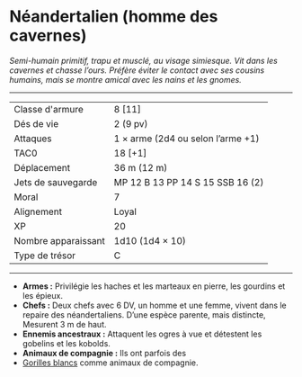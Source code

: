 # Néandertalien (homme des cavernes)


*Semi-humain primitif, trapu et musclé, au visage simiesque. Vit dans
les cavernes et chasse l’ours. Préfère éviter le contact avec ses
cousins humains, mais se montre amical avec les nains et les gnomes.*

-----

|                     |                                   |
| ------------------- | --------------------------------- |
| Classe d'armure     | 8 \[11\]                          |
| Dés de vie          | 2 (9 pv)                          |
| Attaques            | 1 × arme (2d4 ou selon l’arme +1) |
| TAC0                | 18 \[+1\]                         |
| Déplacement         | 36 m (12 m)                       |
| Jets de sauvegarde  | MP 12 B 13 PP 14 S 15 SSB 16 (2)  |
| Moral               | 7                                 |
| Alignement          | Loyal                             |
| XP                  | 20                                |
| Nombre apparaissant | 1d10 (1d4 × 10)                   |
| Type de trésor      | C                                 |

-----

  - **Armes :** Privilégie les haches et les marteaux en pierre, les
    gourdins et les épieux.
  - **Chefs :** Deux chefs avec 6 DV, un homme et une femme, vivent dans
    le repaire des néandertaliens. D’une espèce parente, mais distincte,
    Mesurent 3 m de haut.
  - **Ennemis ancestraux :** Attaquent les ogres à vue et détestent les
    gobelins et les kobolds.
  - **Animaux de compagnie :** Ils ont parfois des 
  - [Gorilles blancs](Gorille_blanc.md) comme animaux de compagnie.
